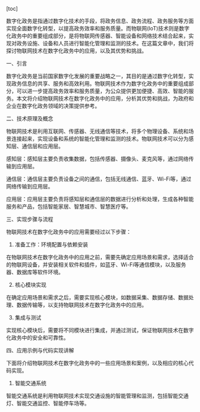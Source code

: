 
[toc]                    
                
                
数字化政务是指通过数字化技术的手段，将政务信息、政务流程、政务服务等方面实现全面数字化转型，以提高政务效率和服务质量。而物联网(IoT)技术则是数字化政务中的重要组成部分，是将物联网传感器、智能设备和网络技术结合起来，实现对政务设施、设备和人员进行智能化管理和监测的技术。在这篇文章中，我们将探讨物联网技术在数字化政务中的应用，以及其优势和挑战。

一、引言

数字化政务是当前国家数字化发展的重要战略之一，其目的是通过数字化转型，实现政务信息的共享、服务和高效利用。物联网技术作为数字化政务中的重要组成部分，可以进一步提高政务效率和服务质量，为公众提供更加便捷、高效、智能的服务。本文将介绍物联网技术在数字化政务中的应用，分析其优势和挑战，为政府和企业在数字化政务领域的决策提供参考。

二、技术原理及概念

物联网技术是利用互联网、传感器、无线通信等技术，将多个物理设备、系统和场景连接起来，实现设备和系统的智能化管理和监测的技术。物联网技术可以分为感知层、通信层和应用层。

感知层：感知层主要负责收集数据，包括传感器、摄像头、麦克风等，通过网络传输到应用层。

通信层：通信层主要负责设备之间的通信，包括无线通信、蓝牙、Wi-Fi等，通过网络传输到应用层。

应用层：应用层主要负责将感知层和通信层的数据进行分析和处理，生成各种智能服务和产品，包括智能家居、智慧城市、智慧医疗等。

三、实现步骤与流程

物联网技术在数字化政务中的应用需要经过以下步骤：

1. 准备工作：环境配置与依赖安装

在物联网技术在数字化政务中的应用之前，需要先确定应用场景和需求，选择适合的物联网设备，并安装相关软件和插件，如蓝牙、Wi-Fi等通信模块，以及服务器、数据库等软件环境。

2. 核心模块实现

在确定应用场景和需求之后，需要实现核心模块，如数据采集、数据存储、数据处理、数据传输等，以支持物联网技术在数字化政务中的应用。

3. 集成与测试

实现核心模块后，需要将不同模块进行集成，并通过测试，保证物联网技术在数字化政务中的安全和可靠性。

四、应用示例与代码实现讲解

下面将介绍物联网技术在数字化政务中的一些应用场景和案例，以及相应的核心代码实现。

1. 智能交通系统

智能交通系统是利用物联网技术实现交通设施的智能管理和监测，包括智能交通灯、智能交通监控、智能停车场等。

